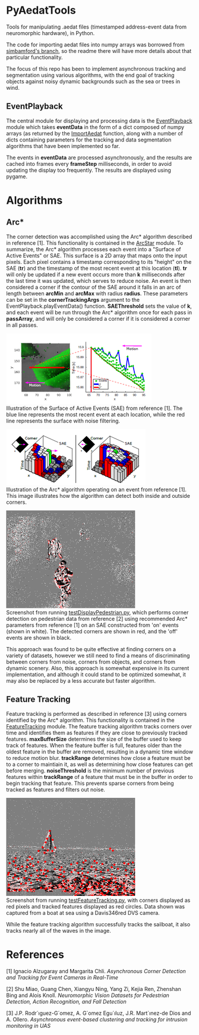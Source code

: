 # PyAedatTools
Tools for manipulating .aedat files (timestamped address-event data from neuromorphic hardware), in Python.

The code for importing aedat files into numpy arrays was borrowed from [simbamford's branch](https://github.com/simbamford/AedatTools), so the readme there will have more details about that particular functionality.

The focus of this repo has been to implement asynchronous tracking and segmentation using various algorithms, with the end goal of tracking objects against noisy dynamic backgrounds such as the sea or trees in wind.

## EventPlayback

The central module for displaying and processing data is the [EventPlayback](https://github.com/believeinlain/PyAedatTools/blob/master/PyAedatTools/EventPlayback.py) module which takes **eventData** in the form of a dict composed of numpy arrays (as returned by the [ImportAedat](https://github.com/believeinlain/PyAedatTools/blob/master/PyAedatTools/ImportAedat.py) function, along with a number of dicts containing parameters for the tracking and data segmentation algorithms that have been implemented so far.

The events in **eventData** are processed asynchronously, and the results are cached into frames every **frameStep** milliseconds, in order to avoid updating the display too frequently. The results are displayed using pygame.

# Algorithms

## Arc*

The corner detection was accomplished using the Arc* algorithm described in reference [1]. This functionality is contained in the [ArcStar](https://github.com/believeinlain/PyAedatTools/blob/master/PyAedatTools/ArcStar.py) module. To summarize, the Arc* algorithm processes each event into a "Surface of Active Events" or SAE. This surface is a 2D array that maps onto the input pixels. Each pixel contains a timestamp corresponding to its "height" on the SAE (**tr**) and the timestamp of the most recent event at this location (**tl**). **tr** will only be updated if a new event occurs more than **k** milliseconds after the last time it was updated, which serves to reduce noise. An event is then considered a corner if the contour of the SAE around it falls in an arc of length between **arcMin** and **arcMax** with radius **radius**. These parameters can be set in the **cornerTrackingArgs** argument to the EventPlayback.playEventData() function. **SAEThreshold** sets the value of **k**, and each event will be run through the Arc* algorithm once for each pass in **passArray**, and will only be considered a corner if it is considered a corner in all passes.

![Surface of Active Events](/images/SAE.png)  
Illustration of the Surface of Active Events (SAE) from reference [1]. The blue line represents the most recent event at each location, while the red line represents the surface with noise filtering.

![ArcStar](/images/ArcStar.png)  
Illustration of the Arc* algorithm operating on an event from reference [1]. This image illustrates how the algorithm can detect both inside and outside corners.

![ArcStar Implementation](/images/ArcStar_implementation.png)  
Screenshot from running [testDisplayPedestrian.py](https://github.com/believeinlain/PyAedatTools/blob/master/testDisplayPedestrian.py), which performs corner detection on pedestrian data from reference [2] using recommended Arc* parameters from reference [1] on an SAE constructed from 'on' events (shown in white). The detected corners are shown in red, and the 'off' events are shown in black.

This approach was found to be quite effective at finding corners on a variety of datasets, however we still need to find a means of discriminating between corners from noise, corners from objects, and corners from dynamic scenery. Also, this approach is somewhat expensive in its current implementation, and although it could stand to be optimized somewhat, it may also be replaced by a less accurate but faster algorithm.

## Feature Tracking

Feature tracking is performed as described in reference [3] using corners identified by the Arc* algorithm. This functionality is contained in the [FeatureTracking](https://github.com/believeinlain/PyAedatTools/blob/master/PyAedatTools/FeatureTracking.py) module. The feature tracking algorithm tracks corners over time and identifies them as features if they are close to previously tracked features. **maxBufferSize** determines the size of the buffer used to keep track of features. When the feature buffer is full, features older than the oldest feature in the buffer are removed, resulting in a dynamic time window to reduce motion blur. **trackRange** determines how close a feature must be to a corner to maintiain it, as well as determining how close features can get before merging. **noiseThreshold** is the minimum number of previous features within **trackRange** of a feature that must be in the buffer in order to begin tracking that feature. This prevents sparse corners from being tracked as features and filters out noise.

![Feature Tracking](/images/FeatureTracking.png)  
Screenshot from running [testFeatureTracking.py](https://github.com/believeinlain/PyAedatTools/blob/master/testFeatureTracking.py), with corners displayed as red pixels and tracked features displayed as red circles. Data shown was captured from a boat at sea using a Davis346red DVS camera.

While the feature tracking algorithm successfully tracks the sailboat, it also tracks nearly all of the waves in the image.

# References

[1] Ignacio Alzugaray and Margarita Chli. <em>Asynchronous Corner Detection and Tracking for Event Cameras in Real-Time</em>

[2] Shu Miao, Guang Chen, Xiangyu Ning, Yang Zi, Kejia Ren, Zhenshan Bing and Alois Knoll. <em>Neuromorphic Vision Datasets for Pedestrian Detection, Action Recognition, and Fall Detection</em>

[3] J.P. Rodr´ıguez-G´omez, A. G´omez Egu´ıluz, J.R. Mart´ınez-de Dios and A. Ollero. <em>Asynchronous event-based clustering and tracking for intrusion monitoring in UAS</em>
